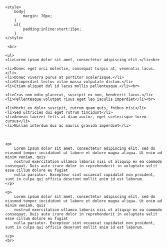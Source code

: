 <!-- paragraph -->
<html lang="en">
<head>
    <meta charset="UTF-8">
    <meta http-equiv="X-UA-Compatible" content="IE=edge">
    <meta name="viewport" content="width=device-width, initial-scale=1.0">
    <title>Template</title>

    <style>
        body{
            margin: 70px;
        }
        ul{
            padding:inline:start:15px;
        }
    </style>
</head>
<body>
    
     <br>
    
    <ul>
    <li>Lorem ipsum dolor sit amet, consectetur adipiscing elit.</li><br>

    <li>Donec eget orci molestie, consequat turpis at, venenatis lacus.</li>
    <li>Donec viverra purus at portitor scelerisque.</li>
    <li>Utimperdiet lectus vitae massa vulputate dictum.</li>
    <li>Etiam aliquet dul id lacus mollis pellentesque.</li><br>

    <li>Cras non odio placerat, suscipit ex non, hendrerit lacus.</li>
    <li>Pellentesque volutpat risus eget leo iaculis imperdiet</li><br>

    <li>Morbi eu dolor suscipit, rutrum quam quis, fnibus nisi</li>
    <li>Sed ultricies dui eget rutrum tincidunt</li>
    <li>Aenean laoreet felis at diam auctor, eget scelerisque lorem cursus</li>
    <li>Nullam interdum dui ac mauris gravida imperdiet</li>
</ul>
    <br>

    
    <p>
        Lorem ipsum dolor sit amet, consectetur adipiscing elit, sed do eiusmod tempor incididunt ut labore et dolore magna aliqua. Ut enim ad minim veniam, quis
        nostrud exercitation ullamco laboris nisi ut aliquip ex ea commodo consequat. Duis aute irure dolor in reprehenderit in voluptate velit esse cillum dolore eu fugiat
        nulla pariatur. Excepteur sint occaecat cupidatat non proident, sunt in culpa qui officia deserunt mollit anim id est laborum.
    </p>

    <p>
        Lorem ipsum dolor sit amet, consectetur adipiscing elit, sed do eiusmod tempor incididunt ut labore et dolore magna aliqua. Ut enim ad minim veniam, quis
        nostrud exercitation ullamco laboris nisi ut aliquip ex ea commodo consequat. Duis aute irure dolor in reprehenderit in voluptate velit esse cillum dolore eu fugiat
        nulla pariatur. Excepteur sint occaecat cupidatat non proident, sunt in culpa qui officia deserunt mollit anim id est laborum.
    
    </p>
    <br>
  </body>
</html>
